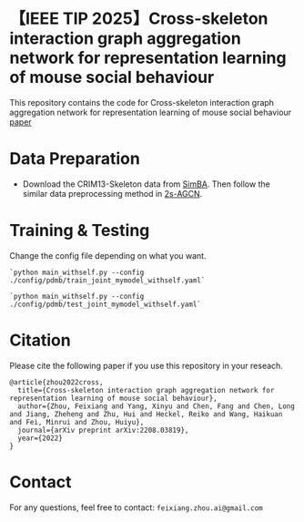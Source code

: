# 【IEEE TIP 2025】Cross-skeleton interaction graph aggregation network for representation learning of mouse social behaviour

This repository contains the code for Cross-skeleton interaction graph aggregation network for representation learning of mouse social behaviour [paper](https://arxiv.org/abs/2208.03819)

# Data Preparation

 - Download the CRIM13-Skeleton data from [SimBA](https://github.com/sgoldenlab/simba). Then follow the similar data preprocessing method in [2s-AGCN](https://github.com/lshiwjx/2s-AGCN).
 

# Training & Testing

Change the config file depending on what you want.


    `python main_withself.py --config ./config/pdmb/train_joint_mymodel_withself.yaml`

    `python main_withself.py --config ./config/pdmb/test_joint_mymodel_withself.yaml`

     
# Citation
Please cite the following paper if you use this repository in your reseach.
```
@article{zhou2022cross,
  title={Cross-skeleton interaction graph aggregation network for representation learning of mouse social behaviour},
  author={Zhou, Feixiang and Yang, Xinyu and Chen, Fang and Chen, Long and Jiang, Zheheng and Zhu, Hui and Heckel, Reiko and Wang, Haikuan and Fei, Minrui and Zhou, Huiyu},
  journal={arXiv preprint arXiv:2208.03819},
  year={2022}
}
```
# Contact
For any questions, feel free to contact: `feixiang.zhou.ai@gmail.com`

